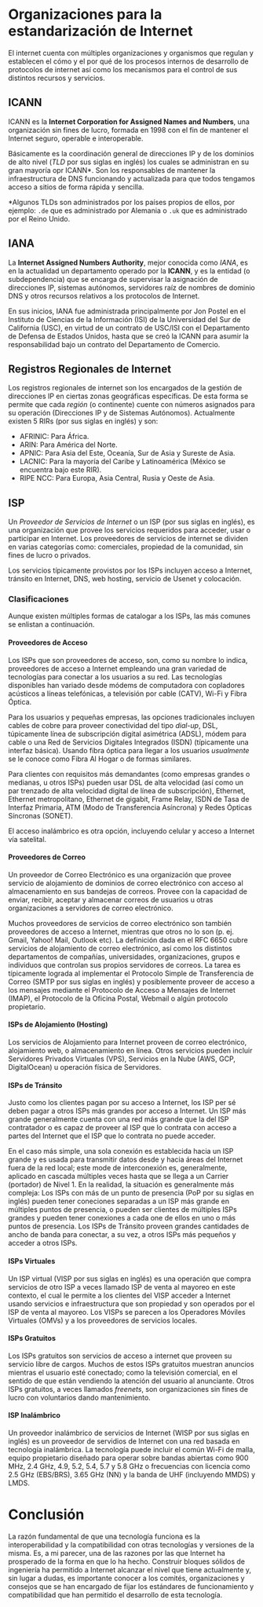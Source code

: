 # Organizaciones para la estandarización de Internet

El internet cuenta con múltiples organizaciones y organismos que regulan y establecen el cómo y el por qué de los procesos internos de desarrollo de protocolos de internet así como los mecanismos para el control de sus distintos recursos y servicios.

## ICANN

ICANN es la **Internet Corporation for Assigned Names and Numbers**, una organización sin fines de lucro, formada en 1998 con el fin de mantener el Internet seguro, operable e interoperable.

Básicamente es la coordinación general de direcciones IP y de los dominios de alto nivel (*TLD* por sus siglas en inglés) los cuales se administran en su gran mayoría opr ICANN*. Son los responsables de mantener la infraestructura de DNS funcionando y actualizada para que todos tengamos acceso a sitios de forma rápida y sencilla.

*Algunos TLDs son administrados por los países propios de ellos, por ejemplo: `.de` que es administrado por Alemania o `.uk` que es administrado por el Reino Unido.

## IANA

La **Internet Assigned Numbers Authority**, mejor conocida como *IANA*, es en la actualidad un departamento operado por la **ICANN**, y es la entidad (o subdependencia) que se encarga de supervisar la asignación de direcciones IP, sistemas autónomos, servidores raíz de nombres de dominio DNS y otros recursos relativos a los protocolos de Internet.

En sus inicios, IANA fue administrada principalmente por Jon Postel en el Instituto de Ciencias de la Información (ISI) de la Universidad del Sur de California (USC), en virtud de un contrato de USC/ISI con el Departamento de Defensa de Estados Unidos, hasta que se creó la ICANN para asumir la responsabilidad bajo un contrato del Departamento de Comercio. 

## Registros Regionales de Internet

Los registros regionales de internet son los encargados de la gestión de direcciones IP en ciertas zonas geográficas específicas. De esta forma se permite que cada *región* (o continente) cuente con números asignados para su operación (Direcciones IP y de Sistemas Autónomos). Actualmente existen 5 RIRs (por sus siglas en inglés) y son:

- AFRINIC: Para África.
- ARIN: Para América del Norte.
- APNIC: Para Asia del Este, Oceanía, Sur de Asia y Sureste de Asia.
- LACNIC: Para la mayoría del Caribe y Latinoamérica (México se encuentra bajo este RIR).
- RIPE NCC: Para Europa, Asia Central, Rusia y Oeste de Asia.

## ISP

Un *Proveedor de Servicios de Internet* o un ISP (por sus siglas en inglés), es una organización que provee los servicios requeridos para acceder, usar o participar en Internet. Los proveedores de servicios de internet se dividen en varias categorías como: comerciales, propiedad de la comunidad, sin fines de lucro o privados.

Los servicios típicamente provistos por los ISPs incluyen acceso a Internet, tránsito en Internet, DNS, web hosting, servicio de Usenet y colocación.

### Clasificaciones

Aunque existen múltiples formas de catalogar a los ISPs, las más comunes se enlistan a continuación.

#### Proveedores de Acceso

Los ISPs que son proveedores de acceso, son, como su nombre lo indica, proveedores de acceso a Internet empleando una gran variedad de tecnologías para conectar a los usuarios a su red. Las tecnologías disponibles han variado desde módems de computadora con copladores acústicos a líneas telefónicas, a televisión por cable (CATV), Wi-Fi y Fibra Óptica.

Para los usuarios y pequeñas empresas, las opciones tradicionales incluyen cables de cobre para proveer conectividad del tipo *dial-up*, DSL, túpicamente línea de subscripción digital asimétrica (ADSL), módem para cable o una Red de Servicios Digitales Integrados (ISDN) (típicamente una interfaz básica). Usando fibra óptica para llegar a los usuarios *usualmente* se le conoce como Fibra Al Hogar o de formas similares.

Para clientes con requisitos más demandantes (como empresas grandes o medianas, u otros ISPs) pueden usar DSL de alta velocidad (así como un par trenzado de alta velocidad digital de línea de subscripción), Ethernet, Ethernet metropolitano, Ethernet de gigabit, Frame Relay, ISDN de Tasa de Interfaz Primaria, ATM (Modo de Transferencia Asíncrona) y Redes Ópticas Síncronas (SONET).

El acceso inalámbrico es otra opción, incluyendo celular y acceso a Internet vía satelital.

#### Proveedores de Correo

Un proveedor de Correo Electrónico es una organización que provee servicio de alojamiento de dominios de correo electrónico con acceso al almacenamiento en sus bandejas de correos. Provee con la capacidad de enviar, recibir, aceptar y almacenar correos de usuarios u otras organizaciones a servidores de correo electrónico.

Muchos proveedores de servicios de correo electrónico son también proveedores de acceso a Internet, mientras que otros no lo son (p. ej. Gmail, Yahoo! Mail, Outlook etc). La definición dada en el RFC 6650 cubre servicios de alojamiento de correo electrónico, así como los distintos departamentos de compañías, universidades, organizaciones, grupos e individuos que controlan sus propios servidores de correos. La tarea es típicamente lograda al implementar el Protocolo Simple de Transferencia de Correo (SMTP por sus siglas en inglés) y posiblemente proveer de acceso a los mensajes mediante el Protocolo de Acceso a Mensajes de Internet (IMAP), el Protocolo de la Oficina Postal, Webmail o algún protocolo propietario.

#### ISPs de Alojamiento (Hosting)

Los servicios de Alojamiento para Internet proveen de correo electrónico, alojamiento web, o almacenamiento en línea. Otros servicios pueden incluir Servidores Privados Virtuales (VPS), Servicios en la Nube (AWS, GCP, DigitalOcean) u operación física de Servidores.

#### ISPs de Tránsito

Justo como los clientes pagan por su acceso a Internet, los ISP per sé deben pagar a otros ISPs más grandes por acceso a Internet. Un ISP más grande generalmente cuenta con una red más grande que la del ISP contratador o es capaz de proveer al ISP que lo contrata con acceso a partes del Internet que el ISP que lo contrata no puede acceder.

En el caso más simple, una sola conexión es establecida hacia un ISP grande y es usada para transmitir datos desde y hacia áreas del Internet fuera de la red local; este mode de interconexión es, generalmente, aplicado en cascada múltiples veces hasta que se llega a un Carrier (portador) de Nivel 1. En la realidad, la situación es generalmente más compleja: Los ISPs con más de un punto de presencia (PoP por su siglas en inglés) pueden tener coneciones separadas a un ISP más grande en múltiples puntos de presencia, o pueden ser clientes de múltiples ISPs grandes y pueden tener conexiones a cada one de ellos en uno o más puntos de presencia. Los ISPs de Tránsito proveen grandes cantidades de ancho de banda para conectar, a su vez, a otros ISPs más pequeños y acceder a otros ISPs.

#### ISPs Virtuales

Un ISP virtual (VISP por sus siglas en inglés) es una operación que compra servicios de otro ISP a veces llamado ISP de venta al mayoreo en este contexto, el cual le permite a los clientes del VISP acceder a Internet usando servicios e infraestructura que son propiedad y son operados por el ISP de venta al mayoreo. Los VISPs se parecen a los Operadores Móviles Virtuales (OMVs) y a los proveedores de servicios locales.

#### ISPs Gratuitos

Los ISPs gratuitos son servicios de acceso a internet que proveen su servicio libre de cargos. Muchos de estos ISPs gratuitos muestran anuncios mientras el usuario esté conectado; como la televisión comercial, en el sentido de que están vendiendo la atención del usuario al anunciante. Otros ISPs gratuitos, a veces llamados *freenets*, son organizaciones sin fines de lucro con voluntarios dando mantenimiento.

#### ISP Inalámbrico

Un proveedor inalámbrico de servicios de Internet (WISP por sus siglas en inglés) es un proveedor de servidios de Internet con una red basada en tecnología inalámbrica. La tecnología puede incluir el común Wi-Fi de malla, equipo propietario diseñado para operar sobre bandas abiertas como 900 MHz, 2.4 GHz, 4.9, 5.2, 5.4, 5.7 y 5.8 GHz o frecuencias con licencia como 2.5 GHz (EBS/BRS), 3.65 GHz (NN) y la banda de UHF (incluyendo MMDS) y LMDS.

# Conclusión

La razón fundamental de que una tecnología funciona es la interoperabilidad y la compatibilidad con otras tecnologías y versiones de la misma. Es, a mi parecer, una de las razones por las que Internet ha prosperado de la forma en que lo ha hecho. Construir bloques sólidos de ingeniería ha permitido a Internet alcanzar el nivel que tiene actualmente y, sin lugar a dudas, es importante conocer a los comités, organizaciones y consejos que se han encargado de fijar los estándares de funcionamiento y compatibilidad que han permitido el desarrollo  de esta tecnología.
